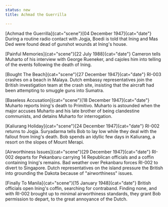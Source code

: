 ```yaml
---
status: new
title: Achmad the Guerrilla

---
```

[Achmad the Guerrilla]{cat="scene"}[04 December 1947]{cat="date"}  During a routine radio contact with Jogja, Boedi is
told that Ining and Mas Ded were found dead of gunshot wounds at Ining's
house.

[Painful Memories]{cat="scene"}[22 July 1988]{cat="date"}  Cameron tells Muharto of his interview with George
Rueneker, and cajoles him into telling of the events following the
death of Ining. 

[Bought The Beach]{cat="scene"}[27 December 1947]{cat="date"}  RI-003 crashes on a beach in Malaya. Dutch embassy
representatives join the British investigation team at the crash site,
insisting that the aircraft had been attempting to smuggle guns into
Sumatra.

[Baseless Accusation]{cat="scene"}[18 December 1947]{cat="date"}  Muharto reports Ining's death to Primitivo. Muharto
is astounded when the major accuses Muharto and his late brother of
being clandestine communists, and detains Muharto for interrogation.

[Kaliurang Holiday]{cat="scene"}[24 December 1947]{cat="date"}  RI-002 returns to Jogja. Suryadarma tells Bob to lay
low while they deal with the fallout from Ining's death. Bob spends an
idyllic few days in Kaliurang, a resort on the slopes of Mount Merapi.

[Airworthiness Issues]{cat="scene"}[29 December 1947]{cat="date"}  RI-002 departs for Pekanbaru carrying 14 Republican
officials and a coffin containing Ining's remains. Bad weather over
Pekanbaru forces RI-002 to divert to Singapore. Dutch representatives on
the island pressure the British into grounding the Dakota because of
"airworthiness" issues.

[Finally To Manila]{cat="scene"}[15 January 1948]{cat="date"}  British officials open Ining's coffin, searching for
contraband. Finding none, and with RI-002 brought up to minimal
airworthiness standards, they grant Bob permission to depart, to the
great annoyance of the Dutch.
